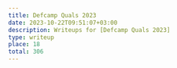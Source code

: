 ```yaml
---
title: Defcamp Quals 2023
date: 2023-10-22T09:51:07+03:00
description: Writeups for [Defcamp Quals 2023]
type: writeup
place: 18
total: 306
---
```


